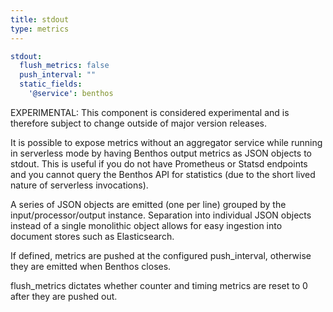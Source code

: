 ```yaml
---
title: stdout
type: metrics
---
```


```yaml
stdout:
  flush_metrics: false
  push_interval: ""
  static_fields:
    '@service': benthos
```

EXPERIMENTAL: This component is considered experimental and is therefore subject
to change outside of major version releases.

It is possible to expose metrics without an aggregator service while running in
serverless mode by having Benthos output metrics as JSON objects to stdout.  This
is useful if you do not have Prometheus or Statsd endpoints and you cannot query
the Benthos API for statistics (due to the short lived nature of serverless
invocations).

A series of JSON objects are emitted (one per line) grouped by the
input/processor/output instance.  Separation into individual JSON objects instead
of a single monolithic object allows for easy ingestion into document stores such
as Elasticsearch.

If defined, metrics are pushed at the configured push_interval, otherwise they
are emitted when Benthos closes.

flush_metrics dictates whether counter and timing metrics are reset to 0 after
they are pushed out.



